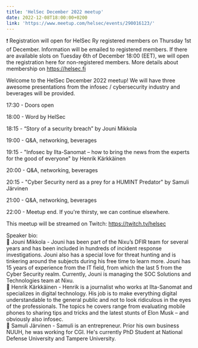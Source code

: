 ```yaml
---
title: 'HelSec December 2022 meetup'
date: 2022-12-08T18:00:00+0200
link: 'https://www.meetup.com/helsec/events/290016123/'
---
```


❗ Registration will open for HelSec Ry registered members on Thursday 1st of December. Information will be emailed to registered members. If there are available slots on Tuesday 6th of December 18:00 (EET), we will open the registration here for non-registered members. More details about membership on <https://helsec.fi>

 Welcome to the HelSec December 2022 meetup! We will have three awesome presentations from the infosec / cybersecurity industry and beverages will be provided.

 17:30 - Doors open

 18:00 - Word by HelSec

 18:15 - “Story of a security breach” by Jouni Mikkola

 19:00 - Q&A, networking, beverages

 19:15 - "Infosec by Ilta-Sanomat – how to bring the news from the experts for the good of everyone" by Henrik Kärkkäinen

 20:00 - Q&A, networking, beverages

 20:15 - "Cyber Security nerd as a prey for a HUMINT Predator" by Samuli Järvinen

 21:00 - Q&A, networking, beverages

 22:00 - Meetup end. If you're thirsty, we can continue elsewhere.

 This meetup will be streamed on Twitch: <https://twitch.tv/helsec>

 Speaker bio:  
🔷 Jouni Mikkola - Jouni has been part of the Nixu’s DFIR team for several years and has been included in hundreds of incident response investigations. Jouni also has a special love for threat hunting and is tinkering around the subjects during his free time to learn more. Jouni has 15 years of experience from the IT field, from which the last 5 from the Cyber Security realm. Currently, Jouni is managing the SOC Solutions and Technologies team at Nixu.  
🔷 Henrik Kärkkäinen - Henrik is a journalist who works at Ilta-Sanomat and specializes in digital technology. His job is to make everything digital understandable to the general public and not to look ridiculous in the eyes of the professionals. The topics he covers range from evaluating mobile phones to sharing tips and tricks and the latest stunts of Elon Musk – and obviously also infosec.  
🔷 Samuli Järvinen - Samuli is an entrepreneur. Prior his own business NUUH, he was working for CGI. He's currently PhD Student at National Defense University and Tampere University.

 